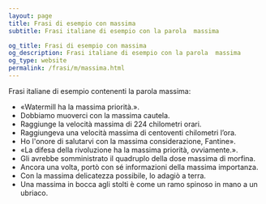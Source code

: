 ```yaml
---
layout: page
title: Frasi di esempio con massima 
subtitle: Frasi italiane di esempio con la parola  massima

og_title: Frasi di esempio con massima 
og_description: Frasi italiane di esempio con la parola  massima
og_type: website
permalink: /frasi/m/massima.html
---
```


Frasi italiane di esempio contenenti la parola massima:


- «Watermill ha la massima priorità.».
- Dobbiamo muoverci con la massima cautela.
- Raggiunge la velocità massima di 224 chilometri orari.
- Raggiungeva una velocità massima di centoventi chilometri l’ora.
- Ho l'onore di salutarvi con la massima considerazione, Fantine».
- «La difesa della rivoluzione ha la massima priorità, ovviamente.».
- Gli avrebbe somministrato il quadruplo della dose massima di morfina.
- Ancora una volta, portò con sé informazioni della massima importanza.
- Con la massima delicatezza possibile, lo adagiò a terra.
- Una massima in bocca agli stolti è come un ramo spinoso in mano a un ubriaco.
